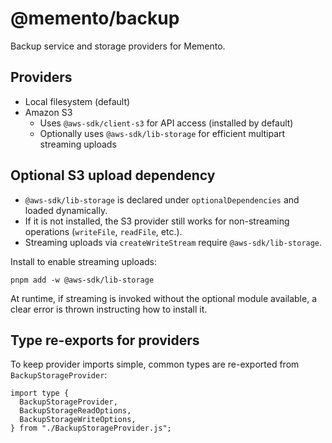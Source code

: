 @memento/backup
================

Backup service and storage providers for Memento.

Providers
---------
- Local filesystem (default)
- Amazon S3
  - Uses `@aws-sdk/client-s3` for API access (installed by default)
  - Optionally uses `@aws-sdk/lib-storage` for efficient multipart streaming uploads

Optional S3 upload dependency
-----------------------------
- `@aws-sdk/lib-storage` is declared under `optionalDependencies` and loaded dynamically.
- If it is not installed, the S3 provider still works for non-streaming operations (`writeFile`, `readFile`, etc.).
- Streaming uploads via `createWriteStream` require `@aws-sdk/lib-storage`.

Install to enable streaming uploads:

```
pnpm add -w @aws-sdk/lib-storage
```

At runtime, if streaming is invoked without the optional module available, a clear error is thrown instructing how to install it.

Type re-exports for providers
-----------------------------
To keep provider imports simple, common types are re-exported from `BackupStorageProvider`:

```
import type {
  BackupStorageProvider,
  BackupStorageReadOptions,
  BackupStorageWriteOptions,
} from "./BackupStorageProvider.js";
```


